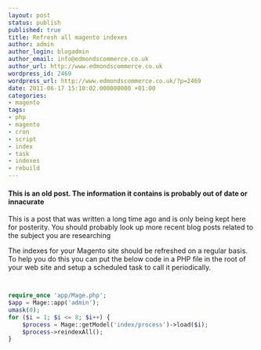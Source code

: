 ```yaml
---
layout: post
status: publish
published: true
title: Refresh all magento indexes
author: admin
author_login: blogadmin
author_email: info@edmondscommerce.co.uk
author_url: http://www.edmondscommerce.co.uk
wordpress_id: 2469
wordpress_url: http://www.edmondscommerce.co.uk/?p=2469
date: 2011-06-17 15:10:02.000000000 +01:00
categories:
- magento
tags:
- php
- magento
- cron
- script
- index
- task
- indexes
- rebuild
---
```

<div class="oldpost"><h4>This is an old post. The information it contains is probably out of date or innacurate</h4>
<p>
This is a post that was written a long time ago and is only being kept here for posterity.
You should probably look up more recent blog posts related to the subject you are researching
</p>
</div>
The indexes for your Magento site should be refreshed on a regular basis. To help you do this you can put the below code in a PHP file in the root of your web site and setup a scheduled task to call it periodically.

```php


require_once 'app/Mage.php';
$app = Mage::app('admin');
umask(0);
for ($i = 1; $i <= 8; $i++) {
    $process = Mage::getModel('index/process')->load($i);
    $process->reindexAll();
}

```
